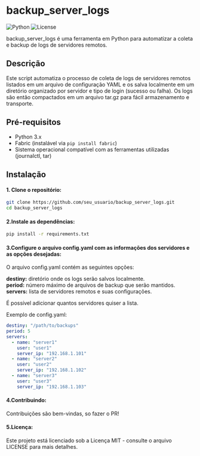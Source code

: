 # backup_server_logs

![Python](https://img.shields.io/badge/Python-3.x-blue)
![License](https://img.shields.io/badge/License-MIT-green)

backup_server_logs é uma ferramenta em Python para automatizar a coleta e backup de logs de servidores remotos.

## Descrição

Este script automatiza o processo de coleta de logs de servidores remotos listados em um arquivo de configuração YAML e os salva localmente em um diretório organizado por servidor e tipo de login (sucesso ou falha). Os logs são então compactados em um arquivo tar.gz para fácil armazenamento e transporte.

## Pré-requisitos

- Python 3.x
- Fabric (instalável via `pip install fabric`)
- Sistema operacional compatível com as ferramentas utilizadas (journalctl, tar)

## Instalação

<h4>1. Clone o repositório:</h4>

```bash
git clone https://github.com/seu_usuario/backup_server_logs.git
cd backup_server_logs
```

<h4>2.Instale as dependências:</h4>

```bash
pip install -r requirements.txt
```

<h4>3.Configure o arquivo config.yaml com as informações dos servidores e as opções desejadas:</h4>

<p>O arquivo config.yaml contém as seguintes opções:

<b>destiny:</b> diretório onde os logs serão salvos localmente.<br>
<b>period:</b> número máximo de arquivos de backup que serão mantidos.<br>
<b>servers:</b> lista de servidores remotos e suas configurações.<br>
<p>É possível adicionar quantos servidores quiser a lista.
<p>Exemplo de config.yaml:

```yaml
destiny: "/path/to/backups"
period: 5
servers:
  - name: "server1"
    user: "user1"
    server_ip: "192.168.1.101"
  - name: "server2"
    user: "user2"
    server_ip: "192.168.1.102"
  - name: "server3"
    user: "user3"
    server_ip: "192.168.1.103"   
```

<h4>4.Contribuindo:</h4>
<p>Contribuições são bem-vindas, so fazer o PR!

<h4>5.Licença:</h4>
<p>Este projeto está licenciado sob a Licença MIT - consulte o arquivo LICENSE para mais detalhes.
